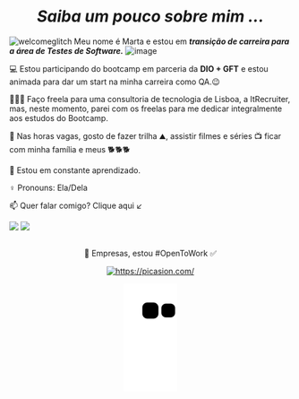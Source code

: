 

 <div align="center"> <h1><em> Saiba um pouco sobre mim ...</em></h1>
 
  <div align="left">
 
 ![welcomeglitch](https://user-images.githubusercontent.com/89816943/213179710-66368a05-ce8f-408f-9a33-e76719f76490.gif) Meu nome é Marta e estou em <em>**transição de carreira para a área de Testes de Software.**</em> ![image](https://user-images.githubusercontent.com/89816943/217347562-482b8815-73bc-4ac3-b3fc-89388256406f.png)
 

💻 Estou participando do bootcamp em parceria da **DIO + GFT** e estou animada para dar um start na minha carreira como QA.😉
   
👩🏼‍💻 Faço freela para uma consultoria de tecnologia de Lisboa, a ItRecruiter, mas, neste momento,  parei com os freelas para me dedicar integralmente aos estudos do Bootcamp. 

📌 Nas horas vagas, gosto de fazer trilha ⛰,  assistir filmes e séries 📺  ficar com minha família e meus 🐕🐕🐕
 
🌱 Estou em constante aprendizado.

 ♀️ Pronouns: Ela/Dela
 
 
📫 Quer falar comigo? Clique aqui ↙

 <div>
  <a align="center" href="https://www.linkedin.com/in/martagraciliano" target="_blank"><img src="https://img.shields.io/badge/-LinkedIn-%230077B5?style=for-the-badge&logo=linkedin&logoColor=white" target="_blank"></a>
<a  align="center" href="https://api.whatsapp.com/send?phone=5521986101800"  target="_blank"><img src="https://img.shields.io/badge/WhatsApp-25D366?style=for-the-badge&logo=whatsapp&logoColor=white" target="_blank"></a>
 
 
 ##
  <div align="center">
   
 🏢 Empresas, estou #OpenToWork ✅ 
   
 
<a href="https://picasion.com/"><img src="https://i.picasion.com/pic92/87cda3afdcfc4dea905372aabbc34988.gif" width="300" height="300" border="0" alt="https://picasion.com/" /></a><br /><a href="https://picasion.com/"></a>
  
  
![snake gif](https://github.com/martagraciliano/martagraciliano/blob/output/github-contribution-grid-snake.svg)
 
